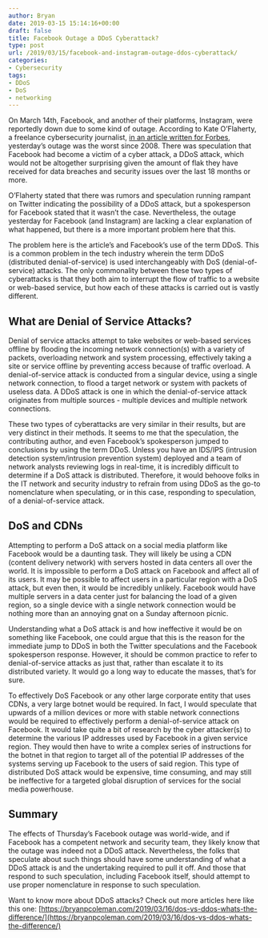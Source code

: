 ```yaml
---
author: Bryan
date: 2019-03-15 15:14:16+00:00
draft: false
title: Facebook Outage a DDoS Cyberattack?
type: post
url: /2019/03/15/facebook-and-instagram-outage-ddos-cyberattack/
categories:
- Cybersecurity
tags:
- DDoS
- DoS
- networking
---
```





On March 14th, Facebook, and another of their platforms, Instagram, were reportedly down due to some kind of outage. According to Kate O’Flaherty, a freelance cybersecurity journalist, [in an article written for Forbes](https://www.forbes.com/sites/kateoflahertyuk/2019/03/14/was-the-facebook-outage-a-cyber-attack/#29cb0dc95223), yesterday’s outage was the worst since 2008. There was speculation that Facebook had become a victim of a cyber attack, a DDoS attack, which would not be altogether surprising given the amount of flak they have received for data breaches and security issues over the last 18 months or more.







O’Flaherty stated that there was rumors and speculation running rampant on Twitter indicating the possibility of a DDoS attack, but a spokesperson for Facebook stated that it wasn’t the case. Nevertheless, the outage yesterday for Facebook (and Instagram) are lacking a clear explanation of what happened, but there is a more important problem here that this.







The problem here is the article’s and Facebook’s use of the term DDoS. This is a common problem in the tech industry wherein the term DDoS (distributed denial-of-service) is used interchangeably with DoS (denial-of-service) attacks. The only commonality between these two types of cyberattacks is that they both aim to interrupt the flow of traffic to a website or web-based service, but how each of these attacks is carried out is vastly different.







## What are Denial of Service Attacks?







Denial of service attacks attempt to take websites or web-based services offline by flooding the incoming network connection(s) with a variety of packets, overloading network and system processing, effectively taking a site or service offline by preventing access because of traffic overload. A denial-of-service attack is conducted from a singular device, using a single network connection, to flood a target network or system with packets of useless data. A DDoS attack is one in which the denial-of-service attack originates from multiple sources - multiple devices and multiple network connections.







These two types of cyberattacks are very similar in their results, but are very distinct in their methods. It seems to me that the speculation, the contributing author, and even Facebook’s spokesperson jumped to conclusions by using the term DDoS. Unless you have an IDS/IPS (intrusion detection system/intrusion prevention system) deployed and a team of network analysts reviewing logs in real-time, it is incredibly difficult to determine if a DoS attack is distributed. Therefore, it would behoove folks in the IT network and security industry to refrain from using DDoS as the go-to nomenclature when speculating, or in this case, responding to speculation, of a denial-of-service attack.







## DoS and CDNs







Attempting to perform a DoS attack on a social media platform like Facebook would be a daunting task. They will likely be using a CDN (content delivery network) with servers hosted in data centers all over the world. It is impossible to perform a DoS attack on Facebook and affect all of its users. It may be possible to affect users in a particular region with a DoS attack, but even then, it would be incredibly unlikely. Facebook would have multiple servers in a data center just for balancing the load of a given region, so a single device with a single network connection would be nothing more than an annoying gnat on a Sunday afternoon picnic.







Understanding what a DoS attack is and how ineffective it would be on something like Facebook, one could argue that this is the reason for the immediate jump to DDoS in both the Twitter speculations and the Facebook spokesperson response. However, it should be common practice to refer to denial-of-service attacks as just that, rather than escalate it to its distributed variety. It would go a long way to educate the masses, that’s for sure.







To effectively DoS Facebook or any other large corporate entity that uses CDNs, a very large botnet would be required. In fact, I would speculate that upwards of a million devices or more with stable network connections would be required to effectively perform a denial-of-service attack on Facebook. It would take quite a bit of research by the cyber attacker(s) to determine the various IP addresses used by Facebook in a given service region. They would then have to write a complex series of instructions for the botnet in that region to target all of the potential IP addresses of the systems serving up Facebook to the users of said region. This type of distributed DoS attack would be expensive, time consuming, and may still be ineffective for a targeted global disruption of services for the social media powerhouse.







## Summary







The effects of Thursday’s Facebook outage was world-wide, and if Facebook has a competent network and security team, they likely know that the outage was indeed not a DDoS attack. Nevertheless, the folks that speculate about such things should have some understanding of what a DDoS attack is and the undertaking required to pull it off. And those that respond to such speculation, including Facebook itself, should attempt to use proper nomenclature in response to such speculation.







Want to know more about DDoS attacks? Check out more articles here like this one: [https://bryanpcoleman.com/2019/03/16/dos-vs-ddos-whats-the-difference/](https://bryanpcoleman.com/2019/03/16/dos-vs-ddos-whats-the-difference/)



